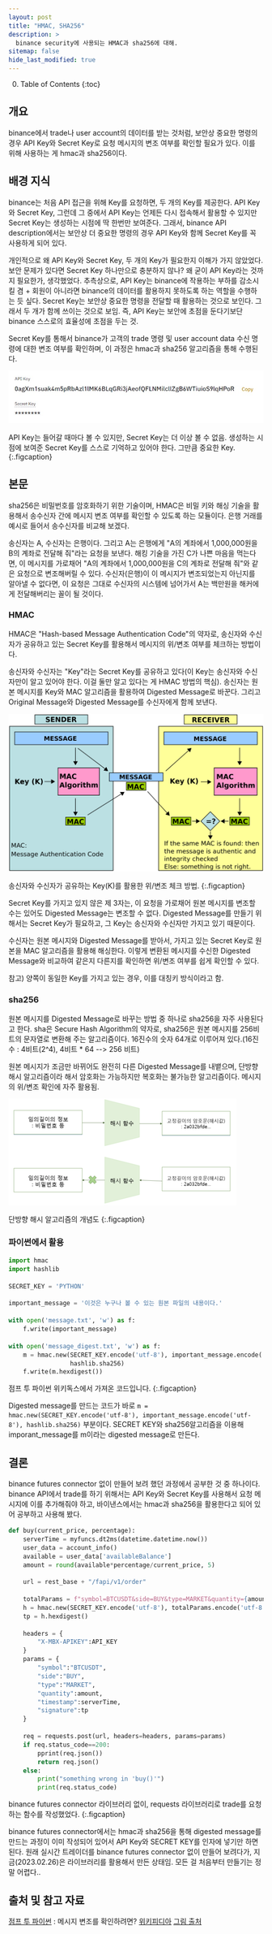```yaml
---
layout: post
title: "HMAC, SHA256"
description: >
  binance security에 사용되는 HMAC과 sha256에 대해.
sitemap: false
hide_last_modified: true
---
```



0. Table of Contents
{:toc}

## 개요

binance에서 trade나 user account의 데이터를 받는 것처럼, 보안상 중요한 명령의 경우 API Key와 Secret Key로 요청 메시지의 변조 여부를 확인할 필요가 있다. 이를 위해 사용하는 게 hmac과 sha256이다.


## 배경 지식

binance는 처음 API 접근을 위해 Key를 요청하면, 두 개의 Key를 제공한다. API Key와 Secret Key, 그런데 그 중에서 API Key는 언제든 다시 접속해서 활용할 수 있지만 Secret Key는 생성하는 시점에 딱 한번만 보여준다. 그래서, binance API description에서는 보안상 더 중요한 명령의 경우 API Key와 함께 Secret Key를 꼭 사용하게 되어 있다.

개인적으로 왜 API Key와 Secret Key, 두 개의 Key가 필요한지 이해가 가지 않았었다. 보안 문제가 있다면 Secret Key 하나만으로 충분하지 않나? 왜 굳이 API Key라는 것까지 필요한가, 생각했었다. 추측상으로, API Key는 binance에 작용하는 부하를 감소시킬 겸 + 회원이 아니라면 binance의 데이터를 활용하지 못하도록 하는 역할을 수행하는 듯 싶다. Secret Key는 보안상 중요한 명령을 전달할 때 활용하는 것으로 보인다. 그래서 두 개가 함께 쓰이는 것으로 보임. 즉, API Key는 보안에 초점을 둔다기보단 binance 스스로의 효율성에 초점을 두는 것.

Secret Key를 통해서 binance가 고객의 trade 명령 및 user account data 수신 명령에 대한 변조 여부를 확인하며, 이 과정은 hmac과 sha256 알고리즘을 통해 수행된다.

![apikey-secretkey](/assets/img/myown/apikey-secretkey.jpg)

API Key는 들어갈 때마다 볼 수 있지만, Secret Key는 더 이상 볼 수 없음. 생성하는 시점에 보여준 Secret Key를 스스로 기억하고 있어야 한다. 그만큼 중요한 Key.
{:.figcaption}


## 본문

sha256은 비밀번호를 암호화하기 위한 기술이며, HMAC은 비밀 키와 해싱 기술을 활용해서 송수신자 간에 메시지 변조 여부를 확인할 수 있도록 하는 모듈이다. 은행 거래를 예시로 들어서 송수신자를 비교해 보겠다.

송신자는 A, 수신자는 은행이다. 그리고 A는 은행에게 "A의 계좌에서 1,000,000원을 B의 계좌로 전달해 줘"라는 요청을 보낸다. 해킹 기술을 가진 C가 나쁜 마음을 먹는다면, 이 메시지를 가로채어 "A의 계좌에서 1,000,000원을 C의 계좌로 전달해 줘"와 같은 요청으로 변조해버릴 수 있다. 수신자(은행)이 이 메시지가 변조되었는지 아닌지를 알아낼 수 없다면, 이 요청은 그대로 수신자의 시스템에 넘어가서 A는 백만원을 해커에게 전달해버리는 꼴이 될 것이다.


### HMAC

HMAC은 "Hash-based Message Authentication Code"의 약자로, 송신자와 수신자가 공유하고 있는 Secret Key를 활용해서 메시지의 위/변조 여부를 체크하는 방법이다. 

송신자와 수신자는 "Key"라는 Secret Key를 공유하고 있다(이 Key는 송신자와 수신자만이 알고 있어야 한다. 이걸 둘만 알고 있다는 게 HMAC 방법의 핵심). 송신자는 원본 메시지를 Key와 MAC 알고리즘을 활용하여 Digested Message로 바꾼다. 그리고 Original Message와 Digested Message를 수신자에게 함께 보낸다.

![hmac](/assets/img/myown/hmac.png)

송신자와 수신자가 공유하는 Key(K)를 활용한 위/변조 체크 방법.
{:.figcaption}

Secret Key를 가지고 있지 않은 제 3자는, 이 요청을 가로채어 원본 메시지를 변조할 수는 있어도 Digested Message는 변조할 수 없다. Digested Message를 만들기 위해서는 Secret Key가 필요하고, 그 Key는 송신자와 수신자만 가지고 있기 때문이다.

수신자는 원본 메시지와 Digested Message를 받아서, 가지고 있는 Secret Key로 원본을 MAC 알고리즘을 활용해 해싱한다. 이렇게 변환된 메시지를 수신한 Digested Message와 비교하여 같은지 다른지를 확인하면 위/변조 여부를 쉽게 확인할 수 있다. 

참고) 양쪽이 동일한 Key를 가지고 있는 경우, 이를 대칭키 방식이라고 함.


### sha256

원본 메시지를 Digested Message로 바꾸는 방법 중 하나로 sha256을 자주 사용된다고 한다. sha은 Secure Hash Algorithm의 약자로, sha256은 원본 메시지를 256비트의 문자열로 변환해 주는 알고리즘이다. 16진수의 숫자 64개로 이루어져 있다.(16진수 : 4비트(2^4), 4비트 * 64 --> 256 비트)

원본 메시지가 조금만 바뀌어도 완전히 다른 Digested Message를 내뱉으며, 단방향 해시 알고리즘이라 해서 암호화는 가능하지만 복호화는 불가능한 알고리즘이다. 메시지의 위/변조 확인에 자주 활용됨.

![hash-function](/assets/img/myown/hash-function.png)

단방향 해시 알고리즘의 개념도
{:.figcaption}


### 파이썬에서 활용

~~~python
import hmac
import hashlib

SECRET_KEY = 'PYTHON'

important_message = '이것은 누구나 볼 수 있는 원본 파일의 내용이다.'

with open('message.txt', 'w') as f:
    f.write(important_message)

with open('message_digest.txt', 'w') as f:
    m = hmac.new(SECRET_KEY.encode('utf-8'), important_message.encode('utf-8'),
                 hashlib.sha256)
    f.write(m.hexdigest())
~~~

점프 투 파이썬 위키독스에서 가져온 코드입니다.
{:.figcaption}

Digested message를 만드는 코드가 바로 `m = hmac.new(SECRET_KEY.encode('utf-8'), important_message.encode('utf-8'), hashlib.sha256)` 부분이다. SECRET KEY와 sha256알고리즘을 이용해 imporant_message를 m이라는 digested message로 만든다.


## 결론

binance futures connector 없이 만들어 보려 했던 과정에서 공부한 것 중 하나이다. binance API에서 trade를 하기 위해서는 API Key와 Secret Key를 사용해서 요청 메시지에 이를 추가해줘야 하고, 바이낸스에서는 hmac과 sha256을 활용한다고 되어 있어 공부하고 사용해 봤다. 

~~~python
def buy(current_price, percentage):
    serverTime = myfuncs.dt2ms(datetime.datetime.now())
    user_data = account_info()
    available = user_data['availableBalance']
    amount = round(available*percentage/current_price, 5)

    url = rest_base + "/fapi/v1/order"

    totalParams = f"symbol=BTCUSDT&side=BUY&type=MARKET&quantity={amount}&timestamp={serverTime}"
    h = hmac.new(SECRET_KEY.encode('utf-8'), totalParams.encode('utf-8'), hashlib.sha256)
    tp = h.hexdigest()

    headers = {
        "X-MBX-APIKEY":API_KEY
    }
    params = {
        "symbol":"BTCUSDT",
        "side":"BUY",
        "type":"MARKET",
        "quantity":amount,
        "timestamp":serverTime,
        "signature":tp
    }

    req = requests.post(url, headers=headers, params=params)
    if req.status_code==200:
        pprint(req.json())
        return req.json()
    else:
        print("something wrong in 'buy()'")
        print(req.status_code)
~~~

binance futures connector 라이브러리 없이, requests 라이브러리로 trade를 요청하는 함수를 작성했었다.
{:.figcaption}

binance futures connector에서는 hmac과 sha256을 통해 digested message를 만드는 과정이 이미 작성되어 있어서 API Key와 SECRET KEY를 인자에 넣기만 하면 된다. 원래 실시간 트레이더를 binance futures connector 없이 만들어 보려다가, 지금(2023.02.26)은 라이브러리를 활용해서 만든 상태임. 모든 걸 처음부터 만들기는 정말 어렵다..


## 출처 및 참고 자료

[점프 투 파이썬](https://wikidocs.net/122425) : 메시지 변조를 확인하려면?
[위키피디아](https://en.wikipedia.org/wiki/HMAC)
[그림 출처](https://abhaybhargav.medium.com/security-engineer-interview-questions-whats-an-hmac-aaf6406e5897)